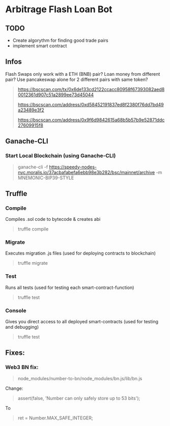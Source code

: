 # Arbitrage Flash Loan Bot

## TODO
- Create algorythm for finding good trade pairs
- implement smart contract

## Infos
Flash Swaps only work with a ETH (BNB) pair?
Loan money from different pair?
Use pancakeswap alone for 2 different pairs with same token?
> https://bscscan.com/tx/0x6de133cd2122ccacc80958f67393082aed80012361d907c51a2899ee73d45044
> 
> https://bscscan.com/address/0xd58452191837ed8f2380f76dd7bd49a23489e3f2
> 
> https://bscscan.com/address/0x9f6d9842615a68b5b57b9e52871ddc27609915f8

## Ganache-CLI
### Start Local Blockchain (using Ganache-CLI)
> ganache-cli -f https://speedy-nodes-nyc.moralis.io/37acbafabefa6ebb98e3b282/bsc/mainnet/archive -m MNEMONIC-BIP39-STYLE

## Truffle
### Compile
Compiles .sol code to bytecode & creates abi
> truffle compile

### Migrate
Executes migration .js files (used for deploying contracts to blockchain)
> truffle migrate

### Test
Runs all tests (used for testing each smart-contract-function)
> truffle test

### Console
Gives you direct access to all deployed smart-contracts (used for testing and debugging)
> truffle test

## Fixes:
### Web3 BN fix:
> node_modules/number-to-bn/node_modules/bn.js/lib/bn.js

Change:
> assert(false, 'Number can only safely store up to 53 bits');

To
> ret = Number.MAX_SAFE_INTEGER;
